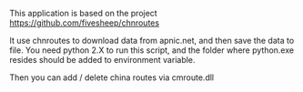This application is based on the project https://github.com/fivesheep/chnroutes

It use chnroutes to download data from apnic.net, and then save the data to file. You need python 2.X to run this script, and the folder where python.exe resides should be added to environment variable.

Then you can add / delete china routes via cmroute.dll